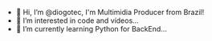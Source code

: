 - 👋 Hi, I’m @diogotec, I'm Multimidia Producer from Brazil! 
- 👀 I’m interested in code and vídeos...
- 🌱 I’m currently learning Python for BackEnd...


<!---
diogotec/diogotec is a ✨ special ✨ repository because its `README.md` (this file) appears on your GitHub profile.
You can click the Preview link to take a look at your changes.
--->

